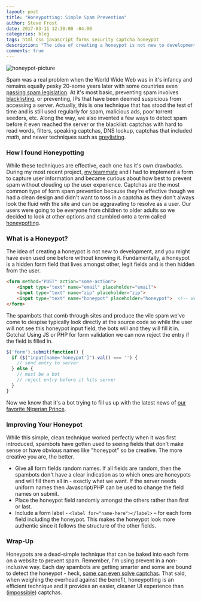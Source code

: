 ```yaml
---
layout: post
title: "Honeypotting: Simple Spam Prevention"
author: Steve Frost
date: 2017-03-11 12:30:00 -04:00
categories: blog
tags: html css javascript forms security captcha honeypot
description: "The idea of creating a honeypot is not new to development, and you might have even used one before without knowing it. Fundamentally, a honeypot is a hidden form field that lives amongst other, legit fields and is then hidden from the user."
comments: true
---
```


![honeypot-picture](/img/blogs/honeypot1.jpg)

Spam was a real problem when the World Wide Web was in it's infancy and remains equally pesky 20-some years later with some countries even [passing spam legislation](http://fightspam.gc.ca/eic/site/030.nsf/eng/home). At it's most basic, preventing spam involves [blacklisting](https://sendgrid.com/blog/email-blacklist/), or preventing, IPs that have been deemed suspicious from accessing a server. Actually, this is one technique that has stood the test of time and is still used regularly for spam, malicious ads, poor torrent seeders, etc. Along the way, we also invented a few ways to detect spam before it even reached the server or the blacklist: captchas with hard to read words, filters, speaking captchas, DNS lookup, captchas that included *math*, and newer techniques such as [greylisting](https://www.greylisting.org/).

### How I found Honeypotting

While these techniques are effective, each one has it's own drawbacks. During my most recent project, [my teammate](http://joelbitar.space) and I had to implement a form to capture user information and became curious about how best to prevent spam without clouding up the user experience. Captchas are the most common type of form spam prevention because they're effective though we had a clean design and didn't want to toss in a captcha as they don't always look the fluid with the site and can be aggravating to resolve as a user. Our users were going to be everyone from children to older adults so we decided to look at other options and stumbled onto a term called [honeypotting](https://solutionfactor.net/blog/2014/02/01/honeypot-technique-fast-easy-spam-prevention/).

### What is a Honeypot?

The idea of creating a honeypot is not new to development, and you might have even used one before without knowing it. Fundamentally, a honeypot is a hidden form field that lives amongst other, legit fields and is then hidden from the user. 

```html
<form method="POST" action="some-action">
    <input type="text" name="email" placeholder="email">
    <input type="text" name="zip" placeholder="zip">
    <input type="text" name="honeypot" placeholder="honeypot">  <!-- we hide this with CSS -->
</form>
```

The spambots that comb through sites and produce the vile spam we've come to despise typically look directly at the source code so while the user will not see this honeypot input field, the bots will and they will fill it in. Gotcha! Using JS or PHP for form validation we can now reject the entry if the field is filled in. 

```javascript
$('form').submit(function() {
  if ($("input[name='honeypot']").val() === '') {
    // send entry to server
  } else {
    // must be a bot
    // reject entry before it hits server
  }
}
```

Now we know that it's a bot trying to fill us up with the latest news of [our favorite Nigerian Prince](https://www.bbb.org/new-york-city/get-consumer-help/articles/the-nigerian-prince-old-scam-new-twist/).

### Improving Your Honeypot

While this simple, clean technique worked perfectly when it was first introduced, spambots have gotten used to seeing fields that don't make sense or have obvious names like "honeypot" so be creative. The more creative you are, the better.

* Give all form fields random names. If all fields are random, then the spambots don't have a clear indication as to which ones are honeypots and will fill them all in - exactly what we want. If the server needs uniform names then Javascript/PHP can be used to change the field names on submit. 
* Place the honeypot field randomly amongst the others rather than first or last.
* Include a form label - `<label for="name-here"></label>` – for each form field including the honeypot. This makes the honeypot look more authentic since it follows the structure of the other fields.

### Wrap-Up

Honeypots are a dead-simple technique that can be baked into each form on a website to prevent spam. Remember, I'm using prevent in a non-inclusive way. Each day spambots are getting smarter and some are bound to detect the honeypot - heck, [some can even solve captchas](https://arstechnica.com/information-technology/2013/11/how-are-robots-beating-my-captchas/). That said, when weighing the overhead against the benefit, honeypotting is an efficient technique and it provides an easier, cleaner UI experience than ([impossible](http://www.seosmarty.com/impossible-captcha-it-doesnt-really-matter-if-you-are-human-or-not/)) captchas.

